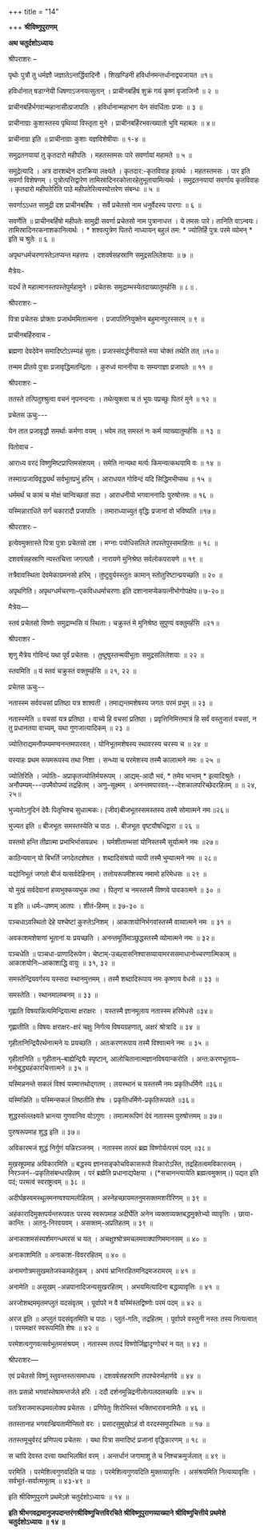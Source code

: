 +++
title = "14"

+++
**श्रीविष्णुपुराणम्**

**अथ चतुर्दशोऽध्यायः**

 श्रीपराशरः –

पृथोः पुत्रौ तु धर्मज्ञौ जज्ञातेऽन्तर्द्धिवादिनौ । शिखण्डिनी हविर्धानमन्तर्धानाद्व्यजायत ॥१॥

हविर्धानात् षडाग्नेयी धिषणाऽजनयत्सुतान् । प्राचीनबर्हिषं शुक्रं गयं कृष्णं वृजाजिनौ ॥ २ ॥

प्राचीनबर्हिर्भगवान्महानासीत्प्रजापतिः । हविर्धानान्महाभाग येन संवर्धिताः प्रजाः ॥ ३ ॥

प्राचीनाग्राः कुशास्तस्य पृथिव्यां विस्तृता मुने । प्राचीनबर्हिरभवत्ख्यातो भुवि महाबलः ॥ ४॥

 प्राचीनाग्रा इति ॥ प्राचीनाग्राः कुशाः यज्ञविशेषीयाः ॥ १-४ ॥

समुद्रतनयायां तु कृतदारो महीपतिः । महतस्तमसः पारे सवर्णायां महामते ॥ ५ ॥

 समुद्रेत्यादि । अत्र दारशब्देन दारक्रिया लक्ष्यते । कृतदार:-कृतविवाह इत्यर्थः । महतस्तमसः । पार इति सवर्णा विशेषणम् । पुत्रोत्पत्तिद्वारेण तामिस्रादिनरकोत्तारहेतुभूतायामित्यर्थः । समुद्रतनयायां सवर्णाय कृतविवाहः । कृतदारो महीपतेरिति पाठे महीपतेरित्यस्योत्तरेण संबन्धः ॥ ५ ॥

सवर्णाऽऽधत सामुद्री दश प्राचीनबर्हिषः । सर्वे प्रचेतसो नाम धनुर्वेदस्य पारगाः ॥ ६ ॥

 सवर्णेति ॥ प्राचीनबर्हिषो महीपतेः सामुद्री सवर्णा प्रचेतसो नाम पुत्रानाधत्त । ये तमसः पारे। तानिति वाऽन्वयः। तामिस्रादिनरकनाशकानित्यर्थः । \* शश्वत्पुत्रेण पितरो नाध्यायन् बहुलं तम: \* ज्योतिर्हि पुत्रः परमे व्योमन् \* इति च श्रुतेः ॥ ६ ॥

अपृथग्धर्मचरणास्तेऽतप्यन्त महत्तपः । दशवर्षसहस्राणि समुद्रसलिलेशयाः ॥ ७ ॥

मैत्रेयः-

यदर्थं ते महात्मानस्तपस्तेपुर्महामुने । प्रचेतसः समुद्राम्भस्येतदाख्यातुमर्हसि ॥ ८॥ .

 श्रीपराशरः –

पित्रा प्रचेतसः प्रोक्ताः प्रजार्थममितात्मना । प्रजापतिनियुक्तेन बहुमानपुरस्सरम् ॥ ९ ॥

 प्राचीनबर्हिरुवाच -

ब्रह्मणा देवदेवेन समादिष्टोऽस्म्यहं सुताः। प्रजास्संवर्द्धनीयास्ते मया चोक्तं तथेति तत् ॥१०॥

तन्मम प्रीतये पुत्राः प्रजावृद्धिमतन्द्रिताः । कुरुध्वं माननीया वः सम्यगाज्ञा प्रजापतेः ॥ ११ ॥

 श्रीपराशरः –

ततस्ते तत्पितुश्श्रुत्वा वचनं नृपनन्दनाः । तथेत्युक्त्वा च तं भूयः पप्रच्छुः पितरं मुने ॥ १२ ॥

 प्रचेतस ऊचुः---

येन तात प्रजावृद्धौ समर्थाः कर्मणा वयम् । भवेम तत् समस्तं नः कर्म व्याख्यातुमर्हसि ॥ १३ ॥

 पितोवाच -

आराध्य वरदं विष्णुमिष्टप्राप्तिमसंशयम् । समेति नान्यथा मर्त्यः किमन्यत्कथयामि वः ॥ १४ ॥

तस्मात्प्रजाविवृद्ध्यर्थं सर्वभूतप्रभुं हरिम् । आराधयत गोविन्दं यदि सिद्धिमभीप्सथ ॥ १५ ॥

धर्ममर्थं च कामं च मोक्षं चान्विच्छतां सदा । आराधनीयो भगवाननादिः पुरुषोत्तमः ॥ १६ ॥

यस्मिन्नाराधिते सर्गं चकारादौ प्रजापतिः । तमाराध्याच्युतं वृद्धिः प्रजानां वो भविष्यति ॥१७॥

 श्रीपराशरः –

इत्येवमुक्तास्ते पित्रा पुत्राः प्रचेतसो दश । मग्नाः पयोधिसलिले तपस्तेपुस्समाहिताः ॥ १८ ॥

दशवर्षसहस्राणि न्यस्तचित्ता जगत्पतौ । नारायणे मुनिश्रेष्ठ सर्वलोकपरायणे ॥ १९ ॥

तत्रैवावस्थिता देवमेकाग्रमनसो हरिम् । तुष्टुवुर्यस्स्तुतः कामान् स्तोतुरिष्टान्प्रयच्छति ॥ २० ॥

 अपृथगिति। अपृथग्धर्मचरणाः–एकविधधर्माचरणाः इति दशानामप्येकपत्नीभोगोपक्षेपः॥ ७-२०॥

 मैत्रेयः—

स्तवं प्रचेतसो विष्णोः समुद्राम्भसि यं स्थिताः। चक्रुस्तं मे मुनिश्रेष्ठ सुपुण्यं वक्तुमर्हसि ॥२१॥

 श्रीपराशर -

शृणु मैत्रेय गोविन्दं यथा पूर्वं प्रचेतसः । *तुष्टु*वुस्तन्मयीभूताः समुद्रसलिलेशयाः ॥ २२ ॥

 स्तवमिति ॥ यं स्तवं चक्रुस्तं वक्तुमर्हसि ॥ २१, २२ ॥

 प्रचेतस ऊचुः--

नतास्स्म सर्ववचसां प्रतिष्ठा यत्र शाश्वती । तमाद्यन्तमशेषस्य जगतः परमं प्रभुम् ॥ २३ ॥

 नतास्स्मेति ॥ वचसां यत्र प्रतिष्ठा । वाच्ये हि वचसां प्रतिष्ठा । प्रवृत्तिनिमित्तमात्रं हि सर्वं वस्तुजातं वचसां, न तु प्रधानतया वाच्यम्, यथा गुणजात्यादिकम् ॥ २३ ॥

ज्योतिराद्यमनौपम्यमण्वनन्तमपारवत् । योनिभूतमशेषस्य स्थावरस्य चरस्य च ॥ २४ ॥

यस्याहः प्रथम रूपमरूपस्य तथा निशा । सन्ध्या च परमेशस्य तस्मै कालात्मने नमः ॥ २५ ॥

 ज्योतिरिति । ज्योतिः- अप्राकृतज्योतिर्मयरूपम् । आद्यम्-आदौ भवं, \* तमेव भान्तम् \* इत्यादिश्रुतेः । अनौपम्यम्---उपमैवोपम्यं तद्रहितम् । अणु–सूक्ष्मम् । अनन्तमपारवत्---देशकालपरिच्छेदरहितम् ॥ ॥ २४, २५॥

भुज्यतेऽनुदिनं देवैः पितृभिश्च सुधात्मकः। (जीव)बीजभूतस्समस्तस्य तस्मै सोमात्मने नमः॥२६॥

 भुज्यत इति ॥ बीजभूतः समस्तस्येति च पाठः ।. बीजभूतः वृष्टयौषधिद्वारा ॥ २६ ॥

यस्तमो हन्ति तीव्रात्मा प्रभाभिर्भासयन्नभः । घर्मशीताम्भसां योनिस्तस्मै सूर्यात्मने नमः ॥२७॥

काठिन्यवान् यो बिभर्ति जगदेतदशेषतः । शब्दादिसंश्रयो व्यापी तस्मै भुम्यात्मने नमः ॥ २८॥

यद्योनिभूतं जगतो बीजं यत्सर्वदेहिनाम् । तत्तोयरूपमीशस्य नमामो हरिमेधसः ॥ २९ ॥

यो मुखं सर्वदेवानां हव्यभुक्कव्यभुक तथा । पितृणां च नमस्तस्मै विष्णवे पावकात्मने ॥ ३० ॥

 य इति ॥ धर्मः–उष्णम् आतपः । शीतं-हिमम् ॥ ३७-३० ॥

पञ्चधाऽवस्थितो देहे यश्चेष्टां कुरुतेऽनिशम् । आकाशयोनिर्भगवांस्तस्मै वाय्वात्मने नमः ॥ ३१ ॥

अवकाशमशेषाणां भूतानां यः प्रयच्छति । अनन्तमूर्तिमाञ्छुद्धस्तस्मै व्योमात्मने नमः ॥ ३२॥

 पञ्चधेति ॥ पञ्चधा-प्राणादिरूपेण। चेष्टाम्-उच्छ्वासनिश्वासव्यायामरससमाधानोच्चरणात्मिकाम् ॥ आकाशयोनिः–आकाशाद्धि वायुः ॥ ३१, ३२ ॥

समस्तेन्द्रियवर्गस्य यस्सदा स्थानमुत्तमम् । तस्मै शब्दादिरूपाय नमः कृष्णाय वेधसे ॥ ३३ ॥

 समस्तेति । स्थानमालम्बनम् ॥ ३३ ॥

गृह्णाति विषयान्नित्यमिन्द्रियात्मा क्षराक्षरः । यस्तस्मै ज्ञानमूलाय नतास्स्म हरिमेधसे ॥३४॥

 गृह्णातीति ॥ विषयः क्षराक्षरः-क्षरं चक्षुः निर्गत्य विषयग्रहणात्, अक्षरं श्रोत्रादि ॥ ३४ ॥

गृहीतानिन्द्रियैरर्थनात्मने यः प्रयच्छति । अतःकरणरूपाय तस्मै विश्वात्मने नमः ॥ ३५ ॥

 गृहीतानिति ॥ गृहीतान्–बाह्येन्द्रियैः स्पृष्टान्, आलोचितानात्मज्ञानविषयान्करोति । अन्त:करणभूताय–मनोबुद्ध्यहंकारचित्तात्मने ॥ ३५ ॥

यस्मिन्ननन्ते सकलं विश्वं यस्मात्तथोद्गतम् । लयस्थानं च यस्तस्मै नमः प्रकृतिधर्मिणे ॥३६॥

 यस्मिन्निति ॥ यस्मिन्सकलं तिष्ठतीति शेषः । प्रकृतिधर्मिणे-प्रकृतिरूपवते ॥३६॥

शुद्धस्संल्लक्ष्यते भ्रान्त्या गुणवानिव योऽगुणः । तमात्मरूपिणं देवं नतास्स्म पुरुषोत्तमम् ॥ ३७॥

 पुरुषरूपमाह शुद्ध इति ॥ ३७॥

अविकारमजं शुद्धं निर्गुणं यन्निरञ्जनम् । नतास्स्म तत्परं ब्रह्म विष्णोर्यत्परमं पदम् ॥३८॥

 मुखस्रूपमाह अविकारमिति ॥ बद्धस्य ज्ञानसङ्कोचविकासरूपो विकारोऽस्ति, तद्रहितत्वमविकारत्वम् । निरञ्जनं--प्रकृतिसंबन्धरहितम् । परं ब्रह्मेति प्रधानाद्यपेक्षया । (\*सचानन्त्यायेति ब्रह्मत्वमुक्तम्।) पद्यत इति पदं; परमत्वं स्वराष्ट्रत्वम् ॥ ३८ ॥

अदीर्घह्रस्वमस्थूलमनण्वश्यामलोहितम् । अस्नेहच्छायमतनुमसक्तमशरीरिणम् ॥ ३९ ॥

 अहंकारादिमुक्तपर्यन्तरूपवतः परस्य स्वरूपमाह अदीर्घेति अनेन व्यक्ताव्यक्तबद्धमुक्तेभ्यो व्यावृत्तिः । छाया-कान्तिः । अतनु-निरवयवम् । असक्तम्-अप्रतिहतम् ॥ ३९ ॥

अनाकाशमसंस्पर्शमगन्धमरसं च यत् । अचक्षुश्श्रोत्रमचलमवाक्पाणिममानसम् ॥ ४० ॥

 अनाकाशमिति ॥ अनाकाश-विवररहितम् ॥ ४० ॥

अनामगोत्रमसुखमतेजस्कमहेतुकम् । अभयं भ्रान्तिरहितमनिद्रमजरामरम् ॥ ४१ ॥

 अनामेति ॥ असुखम् -अन्नपानादिजन्यसुखरहितम् । अभयमित्यादिना बद्धव्यावृत्तिः ॥ ४१ ॥

अरजोशब्दममृतमप्लुतं यदसंवृतम् । पूर्वापरे न वै यस्मिंस्तद्विष्णोः परमं पदम् ॥ ४२ ॥

 अरज इति ॥ अप्लुतं पदसंवृतमिति च पाठः । प्लुतं-गतिः, तद्रहितम् । पूर्वापरे वस्तुनी नस्तः तस्य नित्यत्वात् । परममक्षरं स्वरूपमिति शेषः ॥ ४२ ॥

परमेशत्वगुणवत्सर्वभूतमसंश्रयम् । नतास्स्म तत्पदं विष्णोर्जिह्वादृग्गोचरं न यत् ॥ ४३ ॥

 श्रीपराशरः—

एवं प्रचेतसो विष्णुं स्तुवन्तस्तत्समाधयः । दशवर्षसहस्राणि तपश्चेरुर्महार्णवे ॥ ४४ ॥

ततः प्रसन्नो भगवांस्तेषामन्तर्जले हरिः । ददौ दर्शनमुन्निद्रनीलोत्पलदलच्छविः ॥ ४५ ॥

पतत्रिराजमारूढमवलोक्य प्रचेतसः । प्रणिपेतुः शिरोभिस्तं भक्तिभारावनामितैः ॥ ४६ ॥

ततस्तानाह भगवान्व्रियतामीप्सितो वरः । प्रसादसुमुखोऽहं वो वरदस्समुपस्थितः ॥ १७ ॥

ततस्तमूचुर्वरदं प्रणिपत्य प्रचेतसः । यथा पित्रा समादिष्टं प्रजानां वृद्धिकारणम् ॥ १८ ॥

स चापि देवस्त दत्त्वा यथाभिलषितं वरम् । अन्तर्धानं जगामाशु ते च निश्चक्रमुर्जलात् ॥ ४९ ॥

 परमिति । परमेशित्वगुणवदिति च पाठः । परमेशित्वगुणवदिति मुक्तव्यावृत्तिः । असंश्रयमिति नित्यव्यावृत्तिः । सर्वभूतं-सर्वात्मभूतम् ॥ ४३-४९ ॥

इति श्रीविष्णुपुराणे प्रथमेंऽशे चतुर्दशोऽध्यायः ॥ १४ ॥

**इति श्रीभगवद्रामानुजपदान्तरंगश्रीविष्णुचित्तविरचिते श्रीविष्णुपुराणव्याख्याने
श्रीविष्णुचित्तीये प्रथमेशे चतुर्दशोऽध्यायः ॥ १४ ॥**
